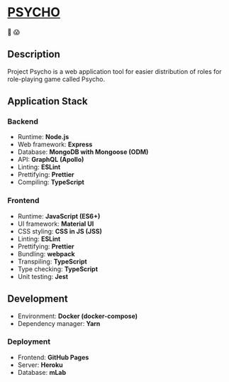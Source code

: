 # [PSYCHO](https://pnemi.github.io/project-psycho/)

🔪 😱

## Description

Project Psycho is a web application tool for easier distribution of roles for role-playing game called Psycho.

## Application Stack

### Backend

* Runtime: **Node.js**
* Web framework: **Express**
* Database: **MongoDB with Mongoose (ODM)**
* API: **GraphQL (Apollo)**
* Linting: **ESLint**
* Prettifying: **Prettier**
* Compiling: **TypeScript**

### Frontend

* Runtime: **JavaScript (ES6+)**
* UI framework: **Material UI**
* CSS styling: **CSS in JS (JSS)**
* Linting: **ESLint**
* Prettifying: **Prettier**
* Bundling: **webpack**
* Transpiling: **TypeScript**
* Type checking: **TypeScript**
* Unit testing: **Jest**

## Development

* Environment: **Docker (docker-compose)**
* Dependency manager: **Yarn**

### Deployment

* Frontend: **GitHub Pages**
* Server: **Heroku**
* Database: **mLab**